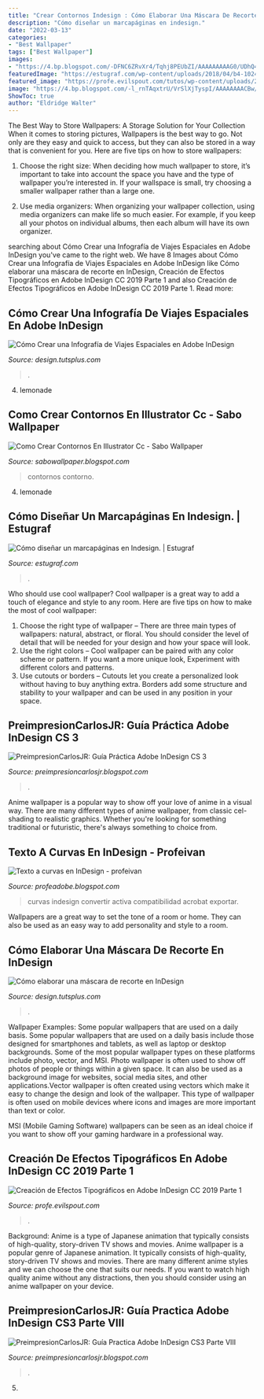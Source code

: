 ```yaml
---
title: "Crear Contornos Indesign : Cómo Elaborar Una Máscara De Recorte En Indesign"
description: "Cómo diseñar un marcapáginas en indesign."
date: "2022-03-13"
categories:
- "Best Wallpaper"
tags: ["Best Wallpaper"]
images:
- "https://4.bp.blogspot.com/-DFNC6ZRvXr4/Tqhj8PEUbZI/AAAAAAAAAG0/UDhQ4OkMM_Y/s1600/Menu+composicion+margen+y+columna.png"
featuredImage: "https://estugraf.com/wp-content/uploads/2018/04/b4-1024x336.jpg"
featured_image: "https://profe.evilspout.com/tutos/wp-content/uploads/2019/04/D11-768x510.png"
image: "https://4.bp.blogspot.com/-l_rnTAqxtrU/VrSlXjTyspI/AAAAAAAACBw/cnogXAlrxpQ/s1600/Captura%2Bde%2Bpantalla%2B2016-02-02%2Ba%2Blas%2B3.22.16%2Bp.m..png"
ShowToc: true
author: "Eldridge Walter"
---
```



The Best Way to Store Wallpapers: A Storage Solution for Your Collection
When it comes to storing pictures, Wallpapers is the best way to go. Not only are they easy and quick to access, but they can also be stored in a way that is convenient for you. Here are five tips on how to store wallpapers:
1) Choose the right size: When deciding how much wallpaper to store, it’s important to take into account the space you have and the type of wallpaper you’re interested in. If your wallspace is small, try choosing a smaller wallpaper rather than a large one.

2) Use media organizers: When organizing your wallpaper collection, using media organizers can make life so much easier. For example, if you keep all your photos on individual albums, then each album will have its own organizer.

	

		
searching about Cómo Crear una Infografía de Viajes Espaciales en Adobe InDesign you've came to the right web. We have 8 Images about Cómo Crear una Infografía de Viajes Espaciales en Adobe InDesign like Cómo elaborar una máscara de recorte en InDesign, Creación de Efectos Tipográficos en Adobe InDesign CC 2019 Parte 1 and also Creación de Efectos Tipográficos en Adobe InDesign CC 2019 Parte 1. Read more:
		
    
## Cómo Crear Una Infografía De Viajes Espaciales En Adobe InDesign

<img loading=lazy src="https://cms-assets.tutsplus.com/uploads/users/114/posts/31428/image/Final-infographic.jpg" onerror="this.onerror=null;this.src='https://tse1.mm.bing.net/th?id=OIP.Osi0xqwqMLy9uiEQwSA-egHaNR&amp;pid=15.1';" alt="Cómo Crear una Infografía de Viajes Espaciales en Adobe InDesign">

_Source: design.tutsplus.com_

>. 

	

4. lemonade 

    
## Como Crear Contornos En Illustrator Cc - Sabo Wallpaper

<img loading=lazy src="https://www.wikihow.com/images_en/thumb/3/3b/Create-an-Outline-in-Adobe-Illustrator-Step-5-Version-3.jpg/v4-460px-Create-an-Outline-in-Adobe-Illustrator-Step-5-Version-3.jpg" onerror="this.onerror=null;this.src='https://tse3.mm.bing.net/th?id=OIP.mBr8NDlqGdp8WqYg4-hwMwAAAA&amp;pid=15.1';" alt="Como Crear Contornos En Illustrator Cc - Sabo Wallpaper">

_Source: sabowallpaper.blogspot.com_

>contornos contorno. 

	

4. lemonade 

    
## Cómo Diseñar Un Marcapáginas En Indesign. | Estugraf

<img loading=lazy src="https://estugraf.com/wp-content/uploads/2018/04/b4-1024x336.jpg" onerror="this.onerror=null;this.src='https://tse1.mm.bing.net/th?id=OIP.8zp7dNR_6XLP88yek-ooqAHaCb&amp;pid=15.1';" alt="Cómo diseñar un marcapáginas en Indesign. | Estugraf">

_Source: estugraf.com_

>. 

	

Who should use cool wallpaper?
Cool wallpaper is a great way to add a touch of elegance and style to any room. Here are five tips on how to make the most of cool wallpaper: 
1) Choose the right type of wallpaper – There are three main types of wallpapers: natural, abstract, or floral. You should consider the level of detail that will be needed for your design and how your space will look. 
2) Use the right colors – Cool wallpaper can be paired with any color scheme or pattern. If you want a more unique look, Experiment with different colors and patterns. 
3) Use cutouts or borders – Cutouts let you create a personalized look without having to buy anything extra. Borders add some structure and stability to your wallpaper and can be used in any position in your space.

    
## PreimpresionCarlosJR: Guía Práctica Adobe InDesign CS 3

<img loading=lazy src="https://4.bp.blogspot.com/-DFNC6ZRvXr4/Tqhj8PEUbZI/AAAAAAAAAG0/UDhQ4OkMM_Y/s1600/Menu+composicion+margen+y+columna.png" onerror="this.onerror=null;this.src='https://tse3.mm.bing.net/th?id=OIP.dPwWwQxhguMI4bkNbesXZgHaC_&amp;pid=15.1';" alt="PreimpresionCarlosJR: Guía Práctica Adobe InDesign CS 3">

_Source: preimpresioncarlosjr.blogspot.com_

>. 

	

Anime wallpaper is a popular way to show off your love of anime in a visual way. There are many different types of anime wallpaper, from classic cel-shading to realistic graphics. Whether you're looking for something traditional or futuristic, there's always something to choice from.

    
## Texto A Curvas En InDesign - Profeivan

<img loading=lazy src="https://4.bp.blogspot.com/-l_rnTAqxtrU/VrSlXjTyspI/AAAAAAAACBw/cnogXAlrxpQ/s1600/Captura%2Bde%2Bpantalla%2B2016-02-02%2Ba%2Blas%2B3.22.16%2Bp.m..png" onerror="this.onerror=null;this.src='https://tse4.mm.bing.net/th?id=OIP.ebv3_C3Z1fhNq_mlRHr54QHaDT&amp;pid=15.1';" alt="Texto a curvas en InDesign - profeivan">

_Source: profeadobe.blogspot.com_

>curvas indesign convertir activa compatibilidad acrobat exportar. 

	

Wallpapers are a great way to set the tone of a room or home. They can also be used as an easy way to add personality and style to a room.

    
## Cómo Elaborar Una Máscara De Recorte En InDesign

<img loading=lazy src="https://cms-assets.tutsplus.com/cdn-cgi/image/width=850/uploads/users/2635/posts/34544/image/tip3_step1.jpg" onerror="this.onerror=null;this.src='https://tse4.mm.bing.net/th?id=OIP.xAdjAZ_ZONoE-iaQX0j1VgHaEY&amp;pid=15.1';" alt="Cómo elaborar una máscara de recorte en InDesign">

_Source: design.tutsplus.com_

>. 

	

Wallpaper Examples: Some popular wallpapers that are used on a daily basis.
Some popular wallpapers that are used on a daily basis include those designed for smartphones and tablets, as well as laptop or desktop backgrounds. Some of the most popular wallpaper types on these platforms include photo, vector, and MSI. 
Photo wallpaper is often used to show off photos of people or things within a given space. It can also be used as a background image for websites, social media sites, and other applications.Vector wallpaper is often created using vectors which make it easy to change the design and look of the wallpaper. This type of wallpaper is often used on mobile devices where icons and images are more important than text or color. 

MSI (Mobile Gaming Software) wallpapers can be seen as an ideal choice if you want to show off your gaming hardware in a professional way.

    
## Creación De Efectos Tipográficos En Adobe InDesign CC 2019 Parte 1

<img loading=lazy src="https://profe.evilspout.com/tutos/wp-content/uploads/2019/04/D11-768x510.png" onerror="this.onerror=null;this.src='https://tse2.mm.bing.net/th?id=OIP.0yBCZACQz9nBS8b9rWgbOwHaE6&amp;pid=15.1';" alt="Creación de Efectos Tipográficos en Adobe InDesign CC 2019 Parte 1">

_Source: profe.evilspout.com_

>. 

	

Background: Anime is a type of Japanese animation that typically consists of high-quality, story-driven TV shows and movies.
Anime wallpaper is a popular genre of Japanese animation. It typically consists of high-quality, story-driven TV shows and movies. There are many different anime styles and we can choose the one that suits our needs. If you want to watch high quality anime without any distractions, then you should consider using an anime wallpaper on your device.

    
## PreimpresionCarlosJR: Guía Practica Adobe InDesign CS3 Parte VIII

<img loading=lazy src="https://4.bp.blogspot.com/-ynnokolYDQc/T0Fv21ODS6I/AAAAAAAAAaU/2VCR0o5zJXs/s1600/Captura+de+pantalla+2012-02-19+a+las+22.43.30.png" onerror="this.onerror=null;this.src='https://tse3.mm.bing.net/th?id=OIP.MQF35XnzxoDaCn1tJt6FXQHaFC&amp;pid=15.1';" alt="PreimpresionCarlosJR: Guía Practica Adobe InDesign CS3 Parte VIII">

_Source: preimpresioncarlosjr.blogspot.com_

>. 

	

5.

